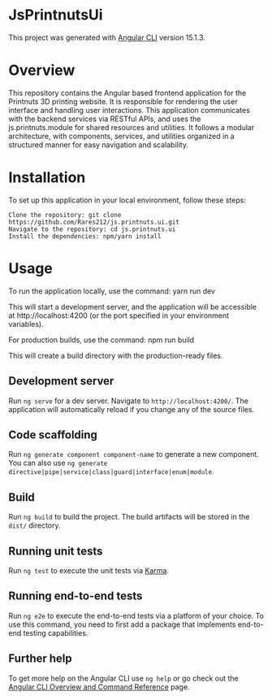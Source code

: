 # JsPrintnutsUi

This project was generated with [Angular CLI](https://github.com/angular/angular-cli) version 15.1.3.

# Overview

This repository contains the Angular based frontend application for the Printnuts 3D printing website. It is responsible for rendering the user interface and handling user interactions.
This application communicates with the backend services via RESTful APIs, and uses the js.printnuts.module for shared resources and utilities. It follows a modular architecture, with components, services, and utilities organized in a structured manner for easy navigation and scalability.

# Installation

To set up this application in your local environment, follow these steps:

    Clone the repository: git clone https://github.com/Rares212/js.printnuts.ui.git
    Navigate to the repository: cd js.printnuts.ui
    Install the dependencies: npm/yarn install

# Usage

To run the application locally, use the command: yarn run dev

This will start a development server, and the application will be accessible at http://localhost:4200 (or the port specified in your environment variables).

For production builds, use the command: npm run build

This will create a build directory with the production-ready files.

## Development server

Run `ng serve` for a dev server. Navigate to `http://localhost:4200/`. The application will automatically reload if you change any of the source files.

## Code scaffolding

Run `ng generate component component-name` to generate a new component. You can also use `ng generate directive|pipe|service|class|guard|interface|enum|module`.

## Build

Run `ng build` to build the project. The build artifacts will be stored in the `dist/` directory.

## Running unit tests

Run `ng test` to execute the unit tests via [Karma](https://karma-runner.github.io).

## Running end-to-end tests

Run `ng e2e` to execute the end-to-end tests via a platform of your choice. To use this command, you need to first add a package that implements end-to-end testing capabilities.

## Further help

To get more help on the Angular CLI use `ng help` or go check out the [Angular CLI Overview and Command Reference](https://angular.io/cli) page.
